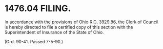 1476.04 FILING.
===============

In accordance with the provisions of Ohio R.C. 3929.86, the Clerk of
Council is hereby directed to file a certified copy of this section with
the Superintendent of Insurance of the State of Ohio.

(Ord. 90-41. Passed 7-5-90.)
